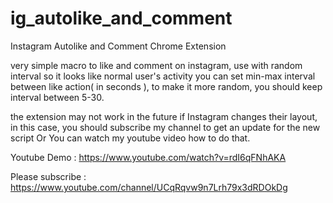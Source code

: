 # ig_autolike_and_comment
Instagram Autolike and Comment Chrome Extension

very simple macro to like and comment on instagram, use with random interval so it looks like normal user's activity
you can set min-max interval between like action( in seconds ), to make it more random, you should keep interval between 5-30.

the extension may not work in the future if Instagram changes their layout, in this case, you should subscribe my channel to get an update for the new script
Or You can watch my youtube video how to do that.

Youtube Demo :
https://www.youtube.com/watch?v=rdI6qFNhAKA

Please subscribe :
https://www.youtube.com/channel/UCqRqvw9n7Lrh79x3dRDOkDg
